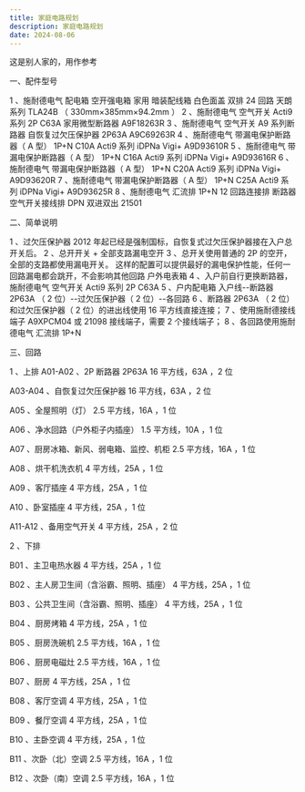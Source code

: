 ```yaml
---
title: 家庭电路规划
description: 家庭电路规划
date: 2024-08-06
---
```


这是别人家的，用作参考

一、配件型号

1 、施耐德电气 配电箱 空开强电箱 家用 暗装配线箱 白色面盖 双排 24 回路 天朗系列 TLA24B （ 330mm×385mm×94.2mm ）
2 、施耐德电气 空气开关 Acti9 系列 2P C63A 家用微型断路器 A9F18263R
3 、施耐德电气 空气开关 A9 系列断路器 自恢复过欠压保护器 2P63A A9C69263R
4 、施耐德电气 带漏电保护断路器（ A 型） 1P+N C10A Acti9 系列 iDPNa Vigi+ A9D93610R
5 、施耐德电气 带漏电保护断路器（ A 型） 1P+N C16A Acti9 系列 iDPNa Vigi+ A9D93616R
6 、施耐德电气 带漏电保护断路器（ A 型） 1P+N C20A Acti9 系列 iDPNa Vigi+ A9D93620R
7 、施耐德电气 带漏电保护断路器（ A 型） 1P+N C25A Acti9 系列 iDPNa Vigi+ A9D93625R
8 、施耐德电气 汇流排 1P+N 12 回路连接排 断路器空气开关接线排 DPN 双进双出 21501

二、简单说明

1 、过欠压保护器 2012 年起已经是强制国标，自恢复式过欠压保护器接在入户总开关后。
2 、总开开关 + 全部支路漏电空开
3 、总开关使用普通的 2P 的空开，全部的支路都使用漏电开关。
这样的配置可以提供最好的漏电保护性能，任何一回路漏电都会跳开，不会影响其他回路
户外电表箱
4 、入户前自行更换断路器，施耐德电气 空气开关 Acti9 系列 2P C63A
5 、户内配电箱
入户线--断路器 2P63A （ 2 位）--过欠压保护器（ 2 位）--各回路
6 、断路器 2P63A （ 2 位）和过欠压保护器（ 2 位）的进出线使用 16 平方线直接连接；
7 、使用施耐德接线端子 A9XPCM04 或 21098 接线端子，需要 2 个接线端子；
8 、各回路使用施耐德电气 汇流排 1P+N

三、回路

1 、上排
A01-A02 、2P 断路器 2P63A
16 平方线，63A ，2 位

A03-A04 、自恢复过欠压保护器
16 平方线，63A ，2 位

A05 、全屋照明（灯）
2.5 平方线，16A ，1 位

A06 、净水回路（户外柜子内插座）
1.5 平方线，10A ，1 位

A07 、厨房冰箱、新风、弱电箱、监控、机柜
2.5 平方线，16A ，1 位

A08 、烘干机洗衣机
4 平方线，25A ，1 位

A09 、客厅插座
4 平方线，25A ，1 位

A10 、卧室插座
4 平方线，25A ，1 位

A11-A12 、备用空气开关
4 平方线，25A ，2 位

2 、下排

B01 、主卫电热水器
4 平方线，25A ，1 位

B02 、主人房卫生间（含浴霸、照明、插座）
4 平方线，25A ，1 位

B03 、公共卫生间（含浴霸、照明、插座）
4 平方线，25A ，1 位

B04 、厨房烤箱
4 平方线，25A ，1 位

B05 、厨房洗碗机
2.5 平方线，16A ，1 位

B06 、厨房电磁灶
2.5 平方线，16A ，1 位

B07 、厨房
4 平方线，25A ，1 位

B08 、客厅空调
4 平方线，25A ，1 位

B09 、餐厅空调
4 平方线，25A ，1 位

B10 、主卧空调
4 平方线，25A ，1 位

B11 、次卧（北）空调
2.5 平方线，16A ，1 位

B12 、次卧（南）空调
2.5 平方线，16A ，1 位
